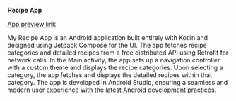 𝐑𝐞𝐜𝐢𝐩𝐞 𝐀𝐩𝐩

[App preview link](https://drive.google.com/file/d/1KsZV_q5CsdMjh3Q2iFuIvcHpfW-SDeW8/view?usp=drive_link)

My Recipe App is an Android application built entirely with Kotlin and designed using Jetpack Compose for the UI. The app fetches recipe categories and detailed recipes from a free distributed API using Retrofit for network calls. In the Main activity, the app sets up a navigation controller with a custom theme and displays the recipe categories. Upon selecting a category, the app fetches and displays the detailed recipes within that category. The app is developed in Android Studio, ensuring a seamless and modern user experience with the latest Android development practices.
